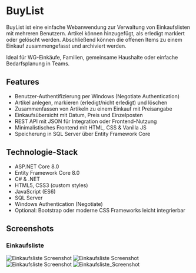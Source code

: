# BuyList 

BuyList ist eine einfache Webanwendung zur Verwaltung von Einkaufslisten mit mehreren Benutzern. 
Artikel können hinzugefügt, als erledigt markiert oder gelöscht werden. Abschließend können die offenen Items zu einem Einkauf zusammengefasst und archiviert werden.

Ideal für WG-Einkäufe, Familien, gemeinsame Haushalte oder einfache Bedarfsplanung in Teams.



## Features

-  Benutzer-Authentifizierung per Windows (Negotiate Authentication)
-  Artikel anlegen, markieren (erledigt/nicht erledigt) und löschen
-  Zusammenfassen von Artikeln zu einem Einkauf mit Preisangabe
-  Einkaufsübersicht mit Datum, Preis und Einzelposten
-  REST API mit JSON für Integration oder Frontend-Nutzung
-  Minimalistisches Frontend mit HTML, CSS & Vanilla JS
-  Speicherung in SQL Server über Entity Framework Core



## Technologie-Stack

- ASP.NET Core 8.0
- Entity Framework Core 8.0
- C# & .NET
- HTML5, CSS3 (custom styles)
- JavaScript (ES6)
- SQL Server
- Windows Authentication (Negotiate)
- Optional: Bootstrap oder moderne CSS Frameworks leicht integrierbar



## Screenshots

### Einkaufsliste
![Einkaufsliste Screenshot](BuyList/wwwroot/img/Übersicht_Einkaufen.png)
![Einkaufsliste Screenshot](wwwroot/img/Übersicht_Einkaufen2.png)
![Einkaufsliste Screenshot](wwwroot/img/Übersicht_NachEinkauf.png)
![Einkaufsliste_Screenshot](wwwroot/img/Sortieren_Detail.png)


